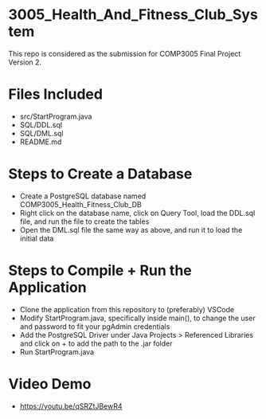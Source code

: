 # 3005_Health_And_Fitness_Club_System
This repo is considered as the submission for COMP3005 Final Project Version 2.

# Files Included
* src/StartProgram.java
* SQL/DDL.sql
* SQL/DML.sql
* README.md

# Steps to Create a Database
- Create a PostgreSQL database named COMP3005_Health_Fitness_Club_DB
- Right click on the database name, click on Query Tool, load the DDL.sql file, and run the file to create the tables
- Open the DML.sql file the same way as above, and run it to load the initial data

# Steps to Compile + Run the Application
- Clone the application from this repository to (preferably) VSCode
- Modify StartProgram.java, specifically inside main(), to change the user and password to fit your pgAdmin credentials
- Add the PostgreSQL Driver under Java Projects > Referenced Libraries and click on + to add the path to the .jar folder
- Run StartProgram.java

# Video Demo
* https://youtu.be/qSRZtJBewR4

